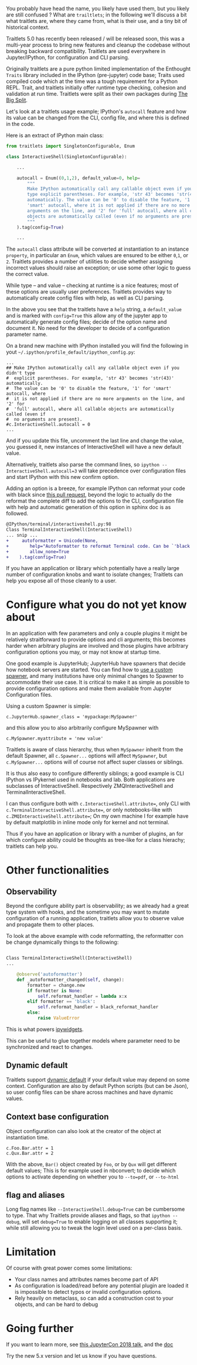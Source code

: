 <!--
.. title: But What are Traitelts ?
.. slug: what-are-traitlets
.. date: 2020-08-xx 22:00:00 UTC-00:00
.. author: Matthias Bussonnier
.. tags: Labs, IPython, traitlets, historical
.. category:
.. link:
.. description:
.. type: text
-->

You probably have head the name, you likely have used them, but you likely are
still confused ? What are `trailtlets`; in the following we'll discuss a bit
what traitlets are, where they came from, what is their use, and a tiny bit of
historical context.

<!-- TEASER_END -->

Traitlets 5.0 has recently been released / will be released soon, this was a
multi-year process to bring new features and cleanup the codebase without
breaking backward compatibility. Traitlets are used everywhere in
Jupyter/IPython, for configuration and CLI parsing.

Originally traitlets are a pure python limited implementation of the Enthought
`Traits` library included in the IPython (pre-jupyter) code base; Traits used
compiled code which at the time was a tough requirement for a Python REPL. Trait, and
traitlets initially offer runtime type checking, cohesion and validation at run
time. Traitlets were split as their own packages during [The Big Split](https://blog.jupyter.org/the-big-split-9d7b88a031a7).


Let's look at a traitlets usage example; IPython's `autocall`  feature and how
its value can be changed from the CLI, config file, and where this is defined in
the code.

Here is an extract of IPython main class:

```python
from traitlets import SingletonConfigurable, Enum

class InteractiveShell(SingletonConfigurable):

    ...

    autocall = Enum((0,1,2), default_value=0, help=
        """
        Make IPython automatically call any callable object even if you didn't
        type explicit parentheses. For example, 'str 43' becomes 'str(43)'
        automatically. The value can be '0' to disable the feature, '1' for
        'smart' autocall, where it is not applied if there are no more
        arguments on the line, and '2' for 'full' autocall, where all callable
        objects are automatically called (even if no arguments are present).
        """
    ).tag(config=True)

    ...
```

The ``autocall`` class attribute will be converted at instantiation to an
instance ``property``, in particular an ``Enum``, which values are ensured to be
either `0`,`1`, or `2`. Traitlets provides a number of utilities to decide
whether assigning incorrect values should raise an exception; or use some other
logic to guess the correct value.

While type – and value – checking at runtime is a nice features; most of these
options are usually user preferences. Traitlets provides way to automatically
create config files with help, as well as CLI parsing.

In the above you see that the traitlets have a ``help`` string, a
``default_value`` and is marked with ``config=True`` this allow any of the
jupyter app to automatically generate config files; decide of the option name
and document it. No need for the developer to decide of a configuration
parameter name.

On a brand new machine with IPython installed you will find the following in
yout `~/.ipython/profile_default/ipython_config.py`:

```
...
## Make IPython automatically call any callable object even if you didn't type
#  explicit parentheses. For example, 'str 43' becomes 'str(43)' automatically.
#  The value can be '0' to disable the feature, '1' for 'smart' autocall, where
#  it is not applied if there are no more arguments on the line, and '2' for
#  'full' autocall, where all callable objects are automatically called (even if
#  no arguments are present).
#c.InteractiveShell.autocall = 0
...
```

And if you update this file, uncomment the last line and change the value, you
guessed it, new instances of InteractiveShell will have a new default value.

Alternatively, traitlets also parse the command lines, so ``ipython
--InteractiveShell.autocall=3`` will take precedence over configuration files
and start IPython with this new confirm option.


Adding an option is a breeze, for example IPython can reformat your code with
black since [this pull request](https://github.com/ipython/ipython/pull/11734/files),
beyond the logic to actually do the reformat the complete diff to add the
options to the CLI, configuration file with help and automatic generation of
this option in sphinx doc is as followed.


```diff
@IPython/terminal/interactiveshell.py:98
Class TerminalInteractiveShell(InteractiveShell)
... snip ...
+     autoformatter = Unicode(None,
+        help="Autoformatter to reformat Terminal code. Can be `'black'` or `None`",
+        allow_none=True
+    ).tag(config=True)
```

If you have an application or library which potentially have a really large
number of configuration knobs and want to isolate changes;
Traitlets can help you expose all of those cleanly to a user.


# Configure what you do not yet know about

In an application with few parameters and only a couple plugins it might be
relatively straitforward to provide options and cli arguments; this becomes
harder when arbitrary plugins are involved and those plugins have arbitrary
configuration options you may, or may not know at startup time. 

One good example is JupyterHub; JupyterHub have spawners that decide how
notebook servers are started. You can find how to [use a custom
spawner](https://jupyterhub.readthedocs.io/en/stable/reference/spawners.html#writing-a-custom-spawner),
and many institutions have only minimal changes to Spawner to accommodate their
use case. It is critical to make it as simple as possible to provide
configuration options and make them available from Jupyter Configuration files.

Using a custom Spawner is simple:

```
c.JupyterHub.spawner_class = 'mypackage:MySpawner'
```

and this allow you  to also arbitrarily configure MySpawner with

```
c.MySpawner.myattribute = 'new value'
```

Traitlets is aware of class hierarchy, thus when `MySpawner` inherit from the
default Spawner, all `c.Spawner...` options will affect `MySpawner`, but
`c.MySpawner...` options will of course not affect super classes or siblings. 

It is thus also easy to configure differently siblings; a good  example is CLI
IPython vs IPykernel used in notebooks and lab. Both applications are subclasses
of InteractiveShell. Respectively ZMQInteractiveShell and
TerminalInteractiveShell.

I can thus configure both with `c.InteractiveShell.attribute=`, only CLI with
`c.TerminalInteractiveShell.attribute=`, or only notebooks-like with
`c.ZMQInteractiveShell.attribute=`; On my own machine I for example have by
default matplotlib in inline mode only for kernel and not terminal.


Thus if you have an application or library with a number of plugins, an for
which configure ability could be thoughts as tree-like for a class hierachy;
traitlets can help you. 


# Other functionalities 

## Observability

Beyond the configure ability part is observability; as we already had a great type
system with hooks, and the sometime you may want to mutate configuration of a
running application, traitlets allow you to observe value and propagate them to other places. 


To look at the above example with code reformatting, the reformatter con be
change dynamically things to the following:


```python

Class TerminalInteractiveShell(InteractiveShell)
...

    @observe('autoformatter')
    def _autoformatter_changed(self, change):
        formatter = change.new
        if formatter is None:
            self.reformat_handler = lambda x:x
        elif formatter == 'black':
            self.reformat_handler = black_reformat_handler
        else:
            raise ValueError
```



This is what powers
[ipywidgets](https://ipywidgets.readthedocs.io/en/latest/examples/Widget%20Events.html?highlight=link#Linking-Widgets).

This can be useful to glue together models where parameter need to be
synchronized and react to changes.


## Dynamic default

Traitlets support [dynamic
default](https://traitlets.readthedocs.io/en/stable/api.html#dynamic-default-values)
if your default value may depend on some context. Configuration are also by
default Python scripts (but can be Json), so user config files can be share
across machines and have dynamic values.


## Context base configuration

Object configuration can also look at the creator of the object at instantiation
time.

```
c.Foo.Bar.attr = 1
c.Qux.Bar.attr = 2
```

With the above, `Bar()` object created by `Foo`, or by `Qux` will get different
default values; This is for example used in nbconvert; to decide which options
to activate depending on whether you to `--to=pdf`, or `--to-html`

## flag and aliases

Long flag names like `--InteractiveShell.debug=True` can be cumbersome to type.
That why Traitlets provide aliases and flags, so that `ipython --debug`, will
set `debug=True` to enable logging  on all classes supporting it; while still
allowing you to tweak the login level used on a per-class basis.


# Limitation

Of course with great power comes some limitations:

 - Your class names and attributes names become part of API
 - As configuration is loaded/read before any potential plugin are loaded it is
   impossible to detect typos or invalid configuration options.
 - Rely heavily on metaclass, so can add a construction cost to your objects,
   and can be hard to debug


# Going further


If you want to learn more, see [this JupyterCon 2018
talk](https://www.youtube.com/watch?v=_gYEVTaNuKU), and the [doc](https://traitlets.readthedocs.io/)

Try the new 5.x version and let us know if you have questions.















